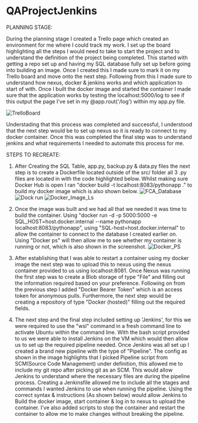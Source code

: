 # QAProjectJenkins

PLANNING STAGE:

During the planning stage I created a Trello page which created an environment for me where I could track my work. I set up the board highlighting all the steps I would need to take to start the project and to understand the definition of the project being completed. This started with getting a repo set up and having my SQL database fully set up before going into building an image. Once I created this I made sure to mark it on my Trello board and move onto the next step. Following from this I made sure to understand how nexus, docker & jenkins works and which application to start of with. Once I built the docker image and started the container I made sure that the application works by testing the localhost:5000/log to see if this output the page I've set in my @app.rout('/log') within my app.py file. 

![TrelloBoard](https://github.com/netxrunna/project1/assets/103886193/b6063870-f915-46bb-91b3-4acc53b74421)

Understading that this process was completed and successful, I understood that the next step would be to set up nexus so it is ready to connect to my docker container. Once this was completed the final step was to understand jenkins and what requirements I needed to automate this process for me.

STEPS TO RECREATE:

1. After Creating the SQL Table, app.py, backup.py & data.py files the next step is to create a Dockerfile located outside of the src/ folder all 3 .py files are located in with the code highlighted below. Whilst making sure Docker Hub is open I ran "docker build -t localhost:8083/pythonapp ." to build my docker image which is also shown below.
![FCA_Database](https://github.com/netxrunna/project1/assets/103886193/168bba70-d362-4ecf-8e67-e4a10f16daa7)
![Dock run](https://github.com/netxrunna/project1/assets/103886193/0010b2c8-1dc2-4ad0-9cdf-c84a1a3a3067)
![Docker_Image_Ls](https://github.com/netxrunna/project1/assets/103886193/5884f37e-754c-44a5-ac44-517f050fb7d0)

2. Once the image was built and we had all that we needed it was time to build the container. Using "docker run -d -p 5000:5000 -e SQL_HOST=host.docker.internal --name pythonapp localhost:8083/pythonapp", using "SQL-host=host.docker.internal" to allow the container to connect to the database I created earlier on. Using "Docker ps" will then allow me to see whether my container is running or not, which is also shown in the screenshot.
![Docker_PS](https://github.com/netxrunna/project1/assets/103886193/0f4b61ad-ea54-46ee-a753-8b405cee0018)


3. After establishing that I was able to restart a container using my docker image the next step was to upload this to nexus using the nexus container provided to us using localhost:8081. Once Nexus was running the first step was to create a Blob storage of type "File" and filling out the information required based on your preference. Following on from the previous step I added "Docker Bearer Token" which is an access token for anonymous pulls. Furthermore, the next step would be creating a repository of type "Docker (hosted)" filling out the required fields. 

4. The next step and the final step included setting up 'Jenkins', for this we were required to use the "wsl" command in a fresh command line to activate Ubuntu within the command line. With the bash script provided to us we were able to install Jenkins on the VM which would then allow us to set up the required pipeline needed. Once Jenkins was all set up I created a brand new pipeline with the type of "Pipeline". The config as shown in the image highlights that I picked Pipeline script from SCM(Source Code Management) under definition, this allowed me to include my git repo after picking git as an SCM. This would allow Jenkins to understand where the necessary files are during the pipeline process. Creating a Jenkinsfile allowed me to include all the stages and commands I wanted Jenkins to use when running the pipeline. Using the correct syntax & instructions (As shown below) would allow Jenkins to Build the docker image, start container & log in to nexus to upload the container. I've also added scripts to stop the container and restart the container to allow me to make changes without breaking the pipeline.
